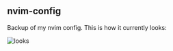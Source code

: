 ## nvim-config

Backup of my nvim config. This is how it currently looks:

![looks](looks.jpg?raw=true)


